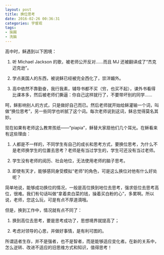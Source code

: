```yaml
---
layout: post
title: 换位思考
date: 2016-02-26 00:36:31
categories: 宇督观
tags:
- 挨踢
- 洗脑
---
```

高中时，稣遇到以下困境：

1. 听 Michael Jackson 的歌，被老师公开反对……而且 MJ 还被翻译成了“杰克迈克逊”。

2. 学点美国人的东西，被说稣已经被完全西化了，崇洋媚外。

3. 高中依然不靠勤奋，我行我素，辅导书都不买（穷，也买不起），课外书看得比课本多，然后被老师们撕逼：你自己这样就行了，不要带坏别的同学……

呵，稣影响别人的方式，只是做好自己而已。然后老师就开始给稣灌输一个词，叫做“换位思考”，另一些同学也听腻了这个词。每次老师说到这词，稣总觉得莫名其妙。

现在如果有老师这么教育孩纸——“piapia”，稣替大家扇他们几个耳光。在稣看来有这些理由：

1. 人都是不一样的，不同学生有自己的成长和思考方式，要换位思考，为什么不是老师换学生的位置去思考？老师是有当过学生的，学生可还没有当过老师。

2. 学生没有老师的阅历、社会地位，无法使用老师的脑子思考。

3. 即使有天才，能够感同身受模拟“老师”的角色，可是这么换位对他有什么好处呢？

简单地说，能够成功换位的情况，一般是高位换到地位去思考，强求低位去思考高位，很难。我们有句话叫做“拿着卖白菜的钱，操着买白粉的心”，多累啊。所以说，老师，您这么玩，可是有点不厚道滴哦。

但是，换到工作中，情况就有点不同了：

1. 换到高位去思考，要是思考成功了，思想境界就提高了；

2. 考虑对领导的心思，并做好事情，是有利可图的。

所谓适者生存，并不是强者，也不是智者，而是能够适应变化者。在新的关系中，怎么逆转、改进不适应的旧思维方式和知识，值得思考！
